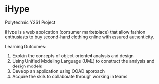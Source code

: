 # iHype
Polytechnic Y2S1 Project

iHype is a web application (consumer marketplace) that allow fashion enthusiasts to buy second-hand clothing online with assured authenticity.

Learning Outcomes:
1. Explain the concepts of object-oriented analysis and design
2. Using Unified Modeling Language (UML) to construct the analysis and design models
3. Develop an application using OOAD approach
4. Acquire the skils to collaborate through working in teams
